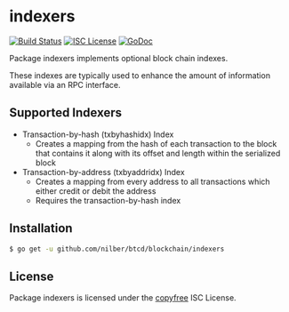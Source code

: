 indexers
========

[![Build Status](https://github.com/nilber/btcd/workflows/Build%20and%20Test/badge.svg)](https://github.com/nilber/btcd/actions)
[![ISC License](http://img.shields.io/badge/license-ISC-blue.svg)](http://copyfree.org)
[![GoDoc](https://pkg.go.dev/github.com/nilber/btcd/blockchain/indexers?status.png)](https://pkg.go.dev/github.com/nilber/btcd/blockchain/indexers)

Package indexers implements optional block chain indexes.

These indexes are typically used to enhance the amount of information available
via an RPC interface.

## Supported Indexers

- Transaction-by-hash (txbyhashidx) Index
  - Creates a mapping from the hash of each transaction to the block that
    contains it along with its offset and length within the serialized block
- Transaction-by-address (txbyaddridx) Index
  - Creates a mapping from every address to all transactions which either credit
    or debit the address
  - Requires the transaction-by-hash index

## Installation

```bash
$ go get -u github.com/nilber/btcd/blockchain/indexers
```

## License

Package indexers is licensed under the [copyfree](http://copyfree.org) ISC
License.
